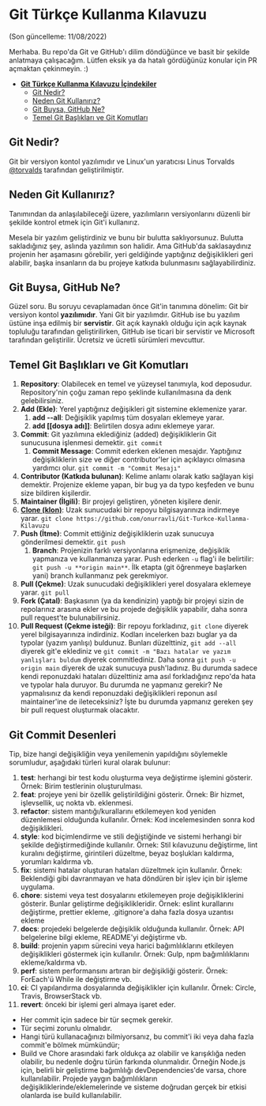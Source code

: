 # **Git Türkçe Kullanma Kılavuzu**

(Son güncelleme: 11/08/2022)

Merhaba. Bu repo'da Git ve GitHub'ı dilim döndüğünce ve basit bir şekilde anlatmaya çalışacağım. Lütfen eksik ya da hatalı gördüğünüz konular için PR açmaktan çekinmeyin. :)

- [**Git Türkçe Kullanma Kılavuzu İçindekiler**](#git-t%C3%BCrk%C3%A7e-kullanma-k%C4%B1lavuzu)
  - [Git Nedir?](#git-nedir)
  - [Neden Git Kullanırız?](#neden-git-kullanırız)
  - [Git Buysa, GitHub Ne?](#git-buysa-github-ne)
  - [Temel Git Başlıkları ve Git Komutları](#temel-git-başlıkları-ve-git-komutları)

## Git Nedir?

Git bir versiyon kontol yazılımıdır ve Linux'un yaratıcısı Linus Torvalds [@torvalds](https://github.com/torvalds) tarafından geliştirilmiştir.

## Neden Git Kullanırız?

Tanımından da anlaşılabileceği üzere, yazılımların versiyonlarını düzenli bir şekilde kontrol etmek için Git'i kullanırız.

Mesela bir yazılım geliştirdiniz ve bunu bir bulutta saklıyorsunuz. Bulutta sakladığınız şey, aslında yazılımın son halidir. Ama GitHub'da saklasaydınız projenin her aşamasını görebilir, yeri geldiğinde yaptığınız değişiklikleri geri alabilir, başka insanların da bu projeye katkıda bulunmasını sağlayabilirdiniz.

## Git Buysa, GitHub Ne?

Güzel soru. Bu soruyu cevaplamadan önce Git'in tanımına dönelim: Git bir versiyon kontol **yazılımıdır**. Yani Git bir yazılımdır. GitHub ise bu yazılım üstüne inşa edilmiş bir **servistir**. Git açık kaynaklı olduğu için açık kaynak topluluğu tarafından geliştirilirken, GitHub ise ticari bir servistir ve Microsoft tarafından geliştirilir. Ücretsiz ve ücretli sürümleri mevcuttur.

## Temel Git Başlıkları ve Git Komutları

1. **Repository**: Olabilecek en temel ve yüzeysel tanımıyla, kod deposudur. Repository'nin çoğu zaman repo şeklinde kullanılmasına da denk gelebilirsiniz.
2. **Add (Ekle)**: Yerel yaptığınız değişikleri git sistemine eklemenize yarar.
   1. **add --all**: Değişiklik yapılmış tüm dosyaları eklemeye yarar.
   2. **add [[dosya adı]]**: Belirtilen dosya adını eklemeye yarar.
3. **Commit**: Git yazılımına eklediğiniz (added) değişikliklerin Git sunucusuna işlenmesi demektir. `git commit`
   1. **Commit Message**: Commit ederken eklenen mesajdır. Yaptığınız değişikliklerin size ve diğer contributor'ler için açıklayıcı olmasına yardımcı olur. `git commit -m "Commit Mesajı"`
4. **Contributor (Katkıda bulunan)**: Kelime anlamı olarak katkı sağlayan kişi demektir. Projenize ekleme yapan, bir bug ya da typo keşfeden ve bunu size bildiren kişilerdir.
5. **Maintainer (İlgili)**: Bir projeyi geliştiren, yöneten kişilere denir.
6. [**Clone (klon)**](https://github.com/onurravli/Git-Turkce-Kullanma-Kilavuzu/blob/main/git-clone.md#git-clone): Uzak sunucudaki bir repoyu bilgisayarınıza indirmeye yarar. `git clone https://github.com/onurravli/Git-Turkce-Kullanma-Kilavuzu`
7. **Push (İtme)**: Commit ettiğiniz değişikliklerin uzak sunucuya gönderilmesi demektir. `git push`
   1. **Branch**: Projenizin farklı versiyonlarına erişmenize, değişiklik yapmanıza ve kullanmanıza yarar. Push ederken `-u` flag'i ile belirtilir: `git push -u **origin main**`. İlk etapta (git öğrenmeye başlarken yani) branch kullanmanız pek gerekmiyor.
8. **Pull (Çekme)**: Uzak sunucudaki değişiklikleri yerel dosyalara eklemeye yarar. `git pull`
9. **Fork (Çatal)**: Başkasının (ya da kendinizin) yaptığı bir projeyi sizin de repolarınız arasına ekler ve bu projede değişiklik yapabilir, daha sonra pull request'te bulunabilirsiniz.
10. **Pull Request (Çekme isteği)**: Bir repoyu forkladınız, `git clone` diyerek yerel bilgisayarınıza indirdiniz. Kodları incelerken bazı buglar ya da typolar (yazım yanlışı) buldunuz. Bunları düzelttiniz, `git add --all` diyerek git'e eklediniz ve `git commit -m "Bazı hatalar ve yazım yanlışları buldum` diyerek commitlediniz. Daha sonra `git push -u origin main` diyerek de uzak sunucuya push'ladınız. Bu durumda sadece kendi reponuzdaki hataları düzelttiniz ama asıl forkladığınız repo'da hata ve typolar hala duruyor. Bu durumda ne yapmanız gerekir? Ne yapmalısınız da kendi reponuzdaki değişiklikleri reponun asıl maintainer'ine de ileteceksiniz? İşte bu durumda yapmanız gereken şey bir pull request oluşturmak olacaktır.


## Git Commit Desenleri

Tip, bize hangi değişikliğin veya yenilemenin yapıldığını söylemekle sorumludur, aşağıdaki türleri kural olarak bulunur:

1. **test**: herhangi bir test kodu oluşturma veya değiştirme işlemini gösterir.
Örnek: Birim testlerinin oluşturulması.
2. **feat**: projeye yeni bir özellik geliştirildiğini gösterir.
Örnek: Bir hizmet, işlevsellik, uç nokta vb. eklenmesi.
3. **refactor**: sistem mantığı/kurallarını etkilemeyen kod yeniden düzenlemesi olduğunda kullanılır.
Örnek: Kod incelemesinden sonra kod değişiklikleri.
4. **style**: kod biçimlendirme ve stili değiştiğinde ve sistemi herhangi bir şekilde değiştirmediğinde kullanılır.
Örnek: Stil kılavuzunu değiştirme, lint kuralını değiştirme, girintileri düzeltme, beyaz boşlukları kaldırma, yorumları kaldırma vb.
5. **fix**: sistemi hatalar oluşturan hataları düzeltmek için kullanılır.
Örnek: Beklendiği gibi davranmayan ve hata döndüren bir işlev için bir işleme uygulama.
6. **chore**: sistemi veya test dosyalarını etkilemeyen proje değişikliklerini gösterir. Bunlar geliştirme değişiklikleridir.
Örnek: eslint kurallarını değiştirme, prettier ekleme, .gitignore'a daha fazla dosya uzantısı ekleme
7. **docs**: projedeki belgelerde değişiklik olduğunda kullanılır.
Örnek: API belgelerine bilgi ekleme, README'yi değiştirme vb.
8. **build**: projenin yapım sürecini veya harici bağımlılıklarını etkileyen değişiklikleri göstermek için kullanılır.
Örnek: Gulp, npm bağımlılıklarını ekleme/kaldırma vb.
8. **perf**: sistem performansını artıran bir değişikliği gösterir.
Örnek: ForEach'ü While ile değiştirme vb.
10. **ci**: CI yapılandırma dosyalarında değişiklikler için kullanılır.
Örnek: Circle, Travis, BrowserStack vb.
11. **revert**: önceki bir işlemi geri almaya işaret eder.

- Her commit için sadece bir tür seçmek gerekir.
- Tür seçimi zorunlu olmalıdır.
- Hangi türü kullanacağınızı bilmiyorsanız, bu commit'i iki veya daha fazla commit'e bölmek mümkündür;
- Build ve Chore arasındaki fark oldukça az olabilir ve karışıklığa neden olabilir, bu nedenle doğru türün farkında olunmalıdır. Örneğin Node.js için, belirli bir geliştirme bağımlılığı devDependencies'de varsa, chore kullanılabilir. Projede yaygın bağımlılıkların değişikliklerinde/eklemelerinde ve sisteme doğrudan gerçek bir etkisi olanlarda ise build kullanılabilir.
